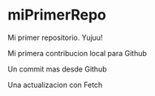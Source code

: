 # miPrimerRepo
Mi primer repositorio. Yujuu!

Mi primera contribucion local para Github

Un commit mas desde Github

Una actualizacion con Fetch
